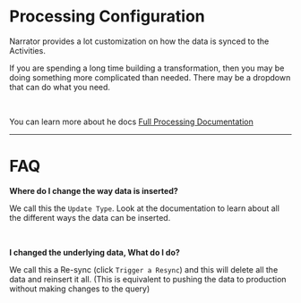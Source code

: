 # Processing Configuration

Narrator provides a lot customization on how the data is synced to the Activities.

If you are spending a long time building a transformation, then you may be doing something more complicated than needed.  There may be a dropdown that can do what you need.

<br>

You can learn more about he docs [Full Processing Documentation](doc:update-type#processing)


------


# FAQ

**Where do I change the way data is inserted?**

We call this the `Update Type`.  Look at the documentation to learn about all the different ways the data can be inserted.


<br>

**I changed the underlying data, What do I do?**

We call this a Re-sync (click `Trigger a Resync`) and this will delete all the data and reinsert it all.  (This is equivalent to pushing the data to production without making changes to the query)
